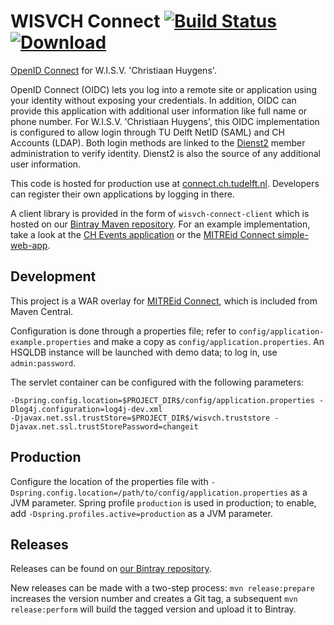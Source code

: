 # WISVCH Connect [![Build Status](https://travis-ci.org/WISVCH/connect.svg)](https://travis-ci.org/WISVCH/connect) [![Download](https://api.bintray.com/packages/wisvch/maven/wisvch-connect/images/download.svg)](https://bintray.com/wisvch/maven/wisvch-connect/_latestVersion)

[OpenID Connect][1] for W.I.S.V. 'Christiaan Huygens'.

OpenID Connect (OIDC) lets you log into a remote site or application using your identity without exposing your
credentials. In addition, OIDC can provide this application with additional user information like full name or phone
number. For W.I.S.V. 'Christiaan Huygens', this OIDC implementation is configured to allow login through TU Delft NetID
(SAML) and CH Accounts (LDAP). Both login methods are linked to the [Dienst2][2] member
administration to verify identity. Dienst2 is also the source of any additional user information.

This code is hosted for production use at [connect.ch.tudelft.nl][3]. Developers can
register their own applications by logging in there.

A client library is provided in the form of `wisvch-connect-client` which is hosted on our
[Bintray Maven repository][4]. For an example implementation, take a look at the [CH Events application][5] or the [MITREid Connect
simple-web-app][6]. 

## Development

This project is a WAR overlay for [MITREid Connect][7], which is included from Maven Central.

Configuration is done through a properties file; refer to `config/application-example.properties` and make a copy as
`config/application.properties`. An HSQLDB instance will be launched with demo data; to log in, use `admin:password`.

The servlet container can be configured with the following parameters:
```
-Dspring.config.location=$PROJECT_DIR$/config/application.properties -Dlog4j.configuration=log4j-dev.xml
-Djavax.net.ssl.trustStore=$PROJECT_DIR$/wisvch.truststore -Djavax.net.ssl.trustStorePassword=changeit
```

## Production

Configure the location of the properties file with `-Dspring.config.location=/path/to/config/application.properties` as
a JVM parameter. Spring profile `production` is used in production; to enable, add `-Dspring.profiles.active=production`
as a JVM parameter.

## Releases

Releases can be found on [our Bintray repository][4].

New releases can be made with a two-step process: `mvn release:prepare` increases the version number and creates a Git
tag, a subsequent `mvn release:perform` will build the tagged version and upload it to Bintray.


[1]: http://openid.net/connect/ "OpenID Connect"
[2]: https://github.com/WISVCH/dienst2 "Dienst2"
[3]: https://connect.ch.tudelft.nl/ "CH Connect"
[4]: https://bintray.com/wisvch/maven/wisvch-connect/_latestVersion "WISVCH Bintray Maven repository"
[5]: https://github.com/WISVCH/events "CH Events"
[6]: https://github.com/mitreid-connect/simple-web-app "MITREid Connect simple-web-app"
[7]: https://github.com/mitreid-connect/OpenID-Connect-Java-Spring-Server "MitreID Connect"

